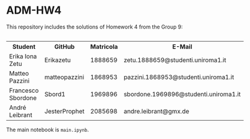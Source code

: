# ADM-HW4

This repository includes the solutions of Homework 4 from the Group 9:

<div style="float: left;">
    <table>
        <tr>
            <th>Student</th>
            <th>GitHub</th>
            <th>Matricola</th>
            <th>E-Mail</th>
        </tr>
        <tr>
            <td>Erika Iona Zetu</td>
            <td>Erikazetu</td>
            <td>1888659</td>
            <td>zetu.1888659@studenti.uniroma1.it</td>
        </tr>
        <tr>
            <td>Matteo Pazzini</td>
            <td>matteopazzini</td>
            <td>1868953</td>
            <td>pazzini.1868953@studenti.uniroma1.it</td>
        </tr>
        <tr>
            <td>Francesco Sbordone</td>
            <td>Sbord1</td>
            <td>1969896</td>
            <td>sbordone.1969896@studenti.uniroma1.it</td>
        </tr>
        <tr>
            <td>André Leibrant</td>
            <td>JesterProphet</td>
            <td>2085698</td>
            <td>andre.leibrant@gmx.de</td>
        </tr>
    </table>
</div>

The main notebook is `main.ipynb`.


